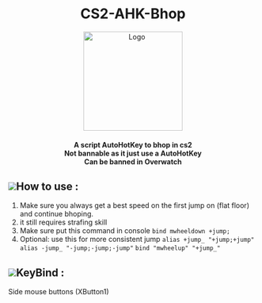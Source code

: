 <h1 align="center"> CS2-AHK-Bhop </h1>
<p align="center">
    <a href="https://github.com/McDaived/BJump-AHK-CS2">
        <img src="https://encrypted-tbn0.gstatic.com/images?q=tbn:ANd9GcRIdh2URkiQQXoTaYWONuze998BHO7MdAd0rQ&usqp=CAU" alt="Logo" width="200" height="200">
    </a>
<h4 align="center">A script AutoHotKey to bhop in cs2 <br> Not bannable as it just use a AutoHotKey <br> Can be banned in Overwatch</h4>


## ![](https://github.com/McDaived/NoRecoil-CS2/assets/18085492/7eab67ab-4b44-40ee-b050-53e48a856fc5)How to use :
1. Make sure you always get a best speed on the first jump on (flat floor) and continue bhoping.
2. it still requires strafing skill
3. Make sure put this command in console `` bind mwheeldown +jump; ``
4. Optional: use this for more consistent jump
``alias +jump_ "+jump;+jump"``
``alias -jump_ "-jump;-jump;-jump"``
``bind "mwheelup" "+jump_"``
## ![](https://github.com/McDaived/BJump-AHK-CS2/assets/18085492/fe3b6c2b-91b6-4df3-aa96-5022932dca19)KeyBind :
Side mouse buttons (XButton1)
